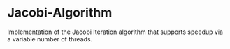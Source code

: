 # Jacobi-Algorithm
Implementation of the Jacobi Iteration algorithm that supports speedup via a variable number of threads.
